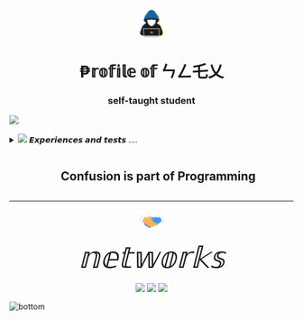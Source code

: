 <div align="center">
<picture><img src="https://github.com/0xAbdulKhalid/0xAbdulKhalid/raw/main/assets/mdImages/about_me.gif" width = 50px align="center"></picture> 
</div>






<h1 align="center">₱𝕣𝕠𝕗𝕚𝕝𝕖 𝕠𝕗 ㄣㄥ乇乂</h1>
<h3 align="center">self-taught student</h3>

<!-- Horizontal divider (gradient) -->
<img src="https://user-images.githubusercontent.com/73097560/115834477-dbab4500-a447-11eb-908a-139a6edaec5c.gif">

<!-- Table of Contents -->
<div id="user-content-toc">
  <ul align="center">
  </ul>
</div>

<details>
  <summary><img src="https://media.giphy.com/media/iY8CRBdQXODJSCERIr/giphy.gif" width="30px">&nbsp;𝙀𝙭𝙥𝙚𝙧𝙞𝙚𝙣𝙘𝙚𝙨 𝙖𝙣𝙙 𝙩𝙚𝙨𝙩𝙨 ....</summary>
  <br>

  <h2 align="center">🧰 Softwares and Tools</h2>

  <p align="center">
    <img alt="Git" src="https://img.shields.io/badge/git-%23F05033.svg?style=for-the-badge&logo=git&logoColor=white">
    <img alt="GitHub" src="https://img.shields.io/badge/github-%23121011.svg?style=for-the-badge&logo=github&logoColor=white">
    <img alt="Google" src="https://img.shields.io/badge/google-%234285F4.svg?style=for-the-badge&logo=google&logoColor=white">
    <img alt="Visual Studio Code" src="https://img.shields.io/badge/Visual%20Studio%20Code-0078d7.svg?style=for-the-badge&logo=visual-studio-code&logoColor=white">
    <img alt="Linux" src="https://img.shields.io/badge/Linux-FCC624?style=for-the-badge&logo=linux&logoColor=black">
  </p>

  <h2 align="center">📋 Programming Languages</h2>

  <p align="center">
    <a href="https://www.cprogramming.com/" target="_blank">
      <img alt="C" src="https://img.shields.io/badge/C-%232370ED.svg?logo=c&logoColor=white"></a>
    <a href="https://www.w3schools.com/cpp/" target="_blank">
      <img alt="C++" src="https://img.shields.io/badge/C++-%2300599C.svg?logo=c%2B%2B&logoColor=white"></a>
    <a href="https://developer.mozilla.org/en-US/docs/Web/JavaScript" target="_blank">
      <img alt="JavaScript" src="https://img.shields.io/badge/JavaScript-%23F7DF1E.svg?logo=javascript&logoColor=black"></a>
    <a href="https://www.python.org" target="_blank">
      <img alt="Python" src="https://img.shields.io/badge/Python-%2314354C.svg?logo=python&logoColor=white"></a>
    <a href="https://www.gnu.org/software/bash/" target="_blank">
      <img alt="Shell Script" src="https://img.shields.io/badge/Shell%20Script-%23121011.svg?logo=gnu-bash&logoColor=white"></a>
  </p>
  <br>
</details>


<!-- Section with header and horizontal rule -->
<div id="user-content-toc">
  <ul align="center">
    <summary><h2 style="display: inline-block">Confusion is part of Programming</h2></summary>
  </ul>
</div>
<hr>

<!-- Image with text -->
<p align="center">
  <img src="https://github.com/0xAbdulKhalid/0xAbdulKhalid/raw/main/assets/mdImages/handshake.gif" width="80">
</p>
<p align="center">
  <i>
    <span style="font-size: 52px;">𝕟𝕖𝕥𝕨𝕠𝕣𝕜𝕤</span>
  </i>
</p>
<!-- Links and icons -->
<p align="center">
  <a href="https://www.linkedin.com/in/%CA%8C%E2%84%93%EF%BB%89%E2%9C%96-059338264/" alt="Linkedin"><img src="https://raw.githubusercontent.com/jayehernandez/jayehernandez/3f5402efef9a0ae89211a6e04609558e862ca616/readme/linkedin-fill.svg"></a>
  <a href="mailto:alexandreu.adc@gmail.com" alt="Contact me"><img src="https://raw.githubusercontent.com/jayehernandez/jayehernandez/3f5402efef9a0ae89211a6e04609558e862ca616/readme/mail-fill.svg"></a>
  <a href="https://youtu.be/F2T5_Jc0_Qg?list=RDF2T5_Jc0_Qg" alt="My site"><img src="https://raw.githubusercontent.com/jayehernandez/jayehernandez/3f5402efef9a0ae89211a6e04609558e862ca616/readme/external-link-line.svg"></a>
</p>

<!-- Bottom image -->
<img src="https://raw.githubusercontent.com/jayehernandez/jayehernandez/dcd7447c179f5a1131590b6ccba2223e879ab655/readme/bottom.svg" alt="bottom">
